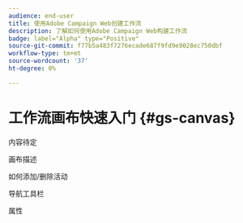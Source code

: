 ```yaml
---
audience: end-user
title: 使用Adobe Campaign Web创建工作流
description: 了解如何使用Adobe Campaign Web构建工作流
badge: label="Alpha" type="Positive"
source-git-commit: f77b5a483f7276ecade687f9fd9e9028ec750dbf
workflow-type: tm+mt
source-wordcount: '37'
ht-degree: 0%

---
```



# 工作流画布快速入门 {#gs-canvas}

内容待定

画布描述

如何添加/删除活动

导航工具栏

属性
